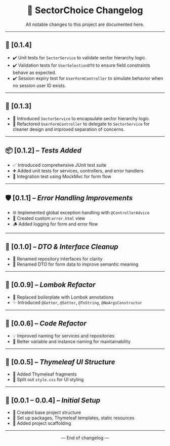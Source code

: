 <h1 align="center">📝 SectorChoice Changelog</h1>

<p align="center">All notable changes to this project are documented here.</p>

---

## 🧪 [0.1.4]
- ✔️ Unit tests for `SectorService` to validate sector hierarchy logic.
- ✔️ Validation tests for `UserSelectionDTO` to ensure field constraints behave as expected.
- ✔️ Session expiry test for `UserFormController` to simulate behavior when no session user ID exists.

---

## 🧠 [0.1.3]
- 🧩 Introduced `SectorService` to encapsulate sector hierarchy logic.
- 🧼 Refactored `UserFormController` to delegate to `SectorService` for cleaner design and improved separation of concerns.

---

## 📦 [0.1.2] – *Tests Added*
- ✅ Introduced comprehensive JUnit test suite
- ➕ Added unit tests for services, controllers, and error handlers
- 🧪 Integration test using MockMvc for form flow

---

## 🛡️ [0.1.1] – *Error Handling Improvements*
- 🌐 Implemented global exception handling with `@ControllerAdvice`
- 🧾 Created custom `error.html` view
- 🪵 Added logging for form and error flow

---

## 🧼 [0.1.0] – *DTO & Interface Cleanup*
- 🔁 Renamed repository interfaces for clarity
- 🧱 Renamed DTO for form data to improve semantic meaning

---

## 🍃 [0.0.9] – *Lombok Refactor*
- 🧹 Replaced boilerplate with Lombok annotations
- ✨ Introduced `@Getter`, `@Setter`, `@ToString`, `@NoArgsConstructor`

---

## 🔧 [0.0.6] – *Code Refactor*
- 💡 Improved naming for services and repositories
- 🧠 Better variable and instance naming for maintainability

---

## 🎨 [0.0.5] – *Thymeleaf UI Structure*
- 🧩 Added Thymeleaf fragments
- 🎨 Split out `style.css` for UI styling

---

## 🚧 [0.0.1 – 0.0.4] – *Initial Setup*
- 📁 Created base project structure
- 🧪 Set up packages, Thymeleaf templates, static resources
- 🧰 Added project scaffolding

---

<p align="center">— End of changelog —</p>